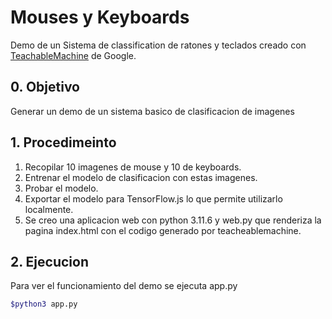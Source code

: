 # Mouses y Keyboards

Demo de un Sistema de classification de ratones y teclados creado con [TeachableMachine](https://teachablemachine.withgoogle.com/) de Google.
## 0. Objetivo

Generar un demo de un sistema basico de clasificacion de imagenes

## 1. Procedimeinto

1. Recopilar 10 imagenes de mouse y 10 de keyboards.
2. Entrenar el modelo de clasificacion con estas imagenes.
3. Probar el modelo.
4. Exportar el modelo para TensorFlow.js lo que permite utilizarlo localmente.
5. Se creo una aplicacion web con python 3.11.6 y web.py que renderiza la pagina index.html con el codigo generado por teacheablemachine.
 
## 2. Ejecucion

Para ver el funcionamiento del demo se ejecuta app.py
 
````bash
$python3 app.py
````

